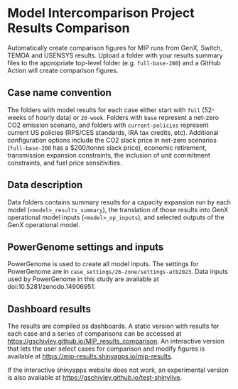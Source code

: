 # Model Intercomparison Project Results Comparison

Automatically create comparison figures for MIP runs from GenX, Switch, TEMOA and USENSYS results. Upload a folder with your results summary files to the appropriate top-level folder (e.g. `full-base-200`) and a GitHub Action will create comparison figures.

## Case name convention

The folders with model results for each case either start with `full` (52-weeks of hourly data) or `20-week`. Folders with `base` represent a net-zero CO2 emission scenario, and folders with `current-policies` represent current US policies (RPS/CES standards, IRA tax credits, etc). Additional configuration options include the CO2 slack price in net-zero scenarios (`full-base-200` has a $200/tonne slack price), economic retirement, transmission expansion constraints, the inclusion of unit commitment constraints, and fuel price sensitivities.

## Data description

Data folders contains summary results for a capacity expansion run by each model (`<model>_results_summary`), the translation of those results into GenX operational model inputs (`<model>_op_inputs`), and selected outputs of the GenX operational model.

## PowerGenome settings and inputs

PowerGenome is used to create all model inputs. The settings for PowerGenome are in `case_settings/26-zone/settings-atb2023`. Data inputs used by PowerGenome in this study are available at doi:10.5281/zenodo.14906951.

## Dashboard results

The results are compiled as dashboards. A static version with results for each case and a series of comparisons can be accessed at <https://gschivley.github.io/MIP_results_comparison>. An interactive version that lets the user select cases for comparison and modify figures is available at <https://mip-results.shinyapps.io/mip-results>.

If the interactive shinyapps website does not work, an experimental version is also available at <https://gschivley.github.io/test-shinylive>.
